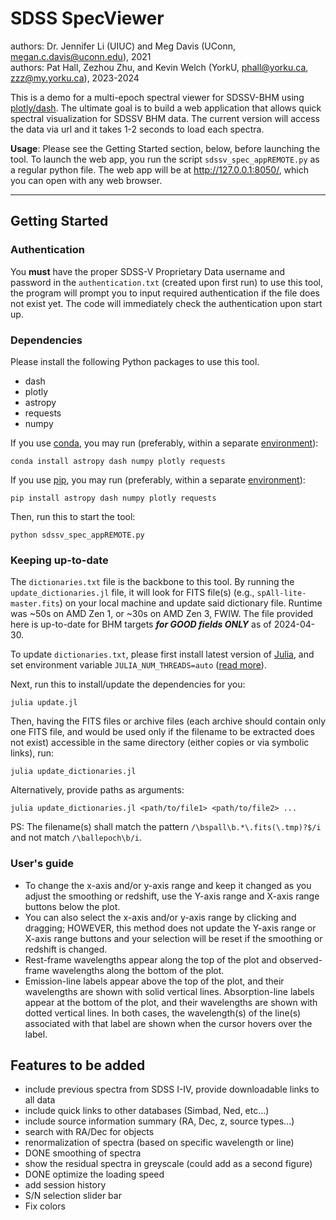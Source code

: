 # SDSS SpecViewer
authors: Dr. Jennifer Li (UIUC) and Meg Davis (UConn, <megan.c.davis@uconn.edu>), 2021 <br />
authors: Pat Hall, Zezhou Zhu, and Kevin Welch (YorkU, <phall@yorku.ca>, <zzz@my.yorku.ca>), 2023-2024

This is a demo for a multi-epoch spectral viewer for SDSSV-BHM using [plotly/dash](https://dash.plotly.com/). The ultimate goal is to build a web application that allows quick spectral visualization for SDSSV BHM data. The current version will access the data via url and it takes 1-2 seconds to load each spectra.

**Usage**: Please see the Getting Started section, below, before launching the tool. To launch the web app, you run the script `sdssv_spec_appREMOTE.py` as a regular python file. The web app will be at <http://127.0.0.1:8050/>, which you can open with any web browser.

---
## Getting Started

### Authentication

You **must** have the proper SDSS-V Proprietary Data username and password in the `authentication.txt` (created upon first run) to use this tool, the program will prompt you to input required authentication if the file does not exist yet. The code will immediately check the authentication upon start up.

### Dependencies
Please install the following Python packages to use this tool.
- dash
- plotly
- astropy
- requests
- numpy

If you use [conda](https://conda.io/), you may run (preferably, within a separate [environment](https://docs.conda.io/projects/conda/en/latest/user-guide/getting-started.html#creating-environments)):
```shell
conda install astropy dash numpy plotly requests
```

If you use [pip](https://pip.pypa.io/), you may run (preferably, within a separate [environment](https://packaging.python.org/en/latest/tutorials/installing-packages/#creating-and-using-virtual-environments)):
```shell
pip install astropy dash numpy plotly requests
```

Then, run this to start the tool:
```shell
python sdssv_spec_appREMOTE.py
```


### Keeping up-to-date

The `dictionaries.txt` file is the backbone to this tool. By running the `update_dictionaries.jl` file, it will look for FITS file(s) (e.g., `spAll-lite-master.fits`) on your local machine and update said dictionary file. Runtime was ~50s on AMD Zen 1, or ~30s on AMD Zen 3, FWIW. The file provided here is up-to-date for BHM targets ***for GOOD fields ONLY*** as of 2024-04-30.

To update `dictionaries.txt`, please first install latest version of [Julia](https://julialang.org/), and set environment variable `JULIA_NUM_THREADS=auto` ([read more](https://docs.julialang.org/en/v1/manual/multi-threading/#Starting-Julia-with-multiple-threads)).

Next, run this to install/update the dependencies for you:
```shell
julia update.jl
```

Then, having the FITS files or archive files (each archive should contain only one FITS file, and would be used only if the filename to be extracted does not exist) accessible in the same directory (either copies or via symbolic links), run:
```shell
julia update_dictionaries.jl
```
Alternatively, provide paths as arguments:
```shell
julia update_dictionaries.jl <path/to/file1> <path/to/file2> ...
```
PS: The filename(s) shall match the pattern `/\bspall\b.*\.fits(\.tmp)?$/i` and not match `/\ballepoch\b/i`.


### User's guide
- To change the x-axis and/or y-axis range and keep it changed as you adjust the smoothing or redshift, use the Y-axis range and X-axis range buttons below the plot.
- You can also select the x-axis and/or y-axis range by clicking and dragging; HOWEVER, this method does not update the Y-axis range or X-axis range buttons and your selection will be reset if the smoothing or redshift is changed.
- Rest-frame wavelengths appear along the top of the plot and observed-frame wavelengths along the bottom of the plot.
- Emission-line labels appear above the top of the plot, and their wavelengths are shown with solid vertical lines. Absorption-line labels appear at the bottom of the plot, and their wavelengths are shown with dotted vertical lines. In both cases, the wavelength(s) of the line(s) associated with that label are shown when the cursor hovers over the label.


## Features to be added
- include previous spectra from SDSS I-IV, provide downloadable links to all data
- include quick links to other databases (Simbad, Ned, etc...)
- include source information summary (RA, Dec, z, source types...)
- search with RA/Dec for objects
- renormalization of spectra (based on specific wavelength or line)
- DONE smoothing of spectra
- show the residual spectra in greyscale (could add as a second figure)
- DONE optimize the loading speed
- add session history
- S/N selection slider bar
- Fix colors

